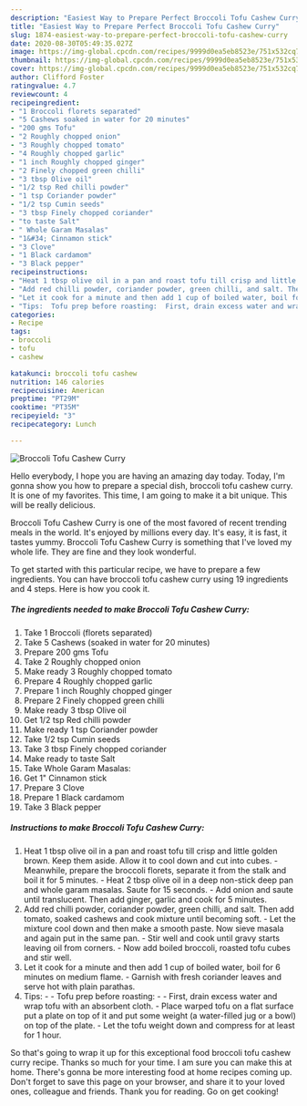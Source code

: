 ```yaml
---
description: "Easiest Way to Prepare Perfect Broccoli Tofu Cashew Curry"
title: "Easiest Way to Prepare Perfect Broccoli Tofu Cashew Curry"
slug: 1874-easiest-way-to-prepare-perfect-broccoli-tofu-cashew-curry
date: 2020-08-30T05:49:35.027Z
image: https://img-global.cpcdn.com/recipes/9999d0ea5eb8523e/751x532cq70/broccoli-tofu-cashew-curry-recipe-main-photo.jpg
thumbnail: https://img-global.cpcdn.com/recipes/9999d0ea5eb8523e/751x532cq70/broccoli-tofu-cashew-curry-recipe-main-photo.jpg
cover: https://img-global.cpcdn.com/recipes/9999d0ea5eb8523e/751x532cq70/broccoli-tofu-cashew-curry-recipe-main-photo.jpg
author: Clifford Foster
ratingvalue: 4.7
reviewcount: 4
recipeingredient:
- "1 Broccoli florets separated"
- "5 Cashews soaked in water for 20 minutes"
- "200 gms Tofu"
- "2 Roughly chopped onion"
- "3 Roughly chopped tomato"
- "4 Roughly chopped garlic"
- "1 inch Roughly chopped ginger"
- "2 Finely chopped green chilli"
- "3 tbsp Olive oil"
- "1/2 tsp Red chilli powder"
- "1 tsp Coriander powder"
- "1/2 tsp Cumin seeds"
- "3 tbsp Finely chopped coriander"
- "to taste Salt"
- " Whole Garam Masalas"
- "1&#34; Cinnamon stick"
- "3 Clove"
- "1 Black cardamom"
- "3 Black pepper"
recipeinstructions:
- "Heat 1 tbsp olive oil in a pan and roast tofu till crisp and little golden brown. Keep them aside. Allow it to cool down and cut into cubes. Meanwhile, prepare the broccoli florets, separate it from the stalk and boil it for 5 minutes. Heat 2 tbsp olive oil in a deep non-stick deep pan and whole garam masalas. Saute for 15 seconds. Add onion and saute until translucent. Then add ginger, garlic and cook for 5 minutes."
- "Add red chilli powder, coriander powder, green chilli, and salt. Then add tomato, soaked cashews and cook mixture until becoming soft. Let the mixture cool down and then make a smooth paste. Now sieve masala and again put in the same pan. Stir well and cook until gravy starts leaving oil from corners. Now add boiled broccoli, roasted tofu cubes and stir well."
- "Let it cook for a minute and then add 1 cup of boiled water, boil for 6 minutes on medium flame. Garnish with fresh coriander leaves and serve hot with plain parathas."
- "Tips:  Tofu prep before roasting:  First, drain excess water and wrap tofu with an absorbent cloth. Place warped tofu on a flat surface put a plate on top of it and put some weight (a water-filled jug or a bowl) on top of the plate. Let the tofu weight down and compress for at least for 1 hour."
categories:
- Recipe
tags:
- broccoli
- tofu
- cashew

katakunci: broccoli tofu cashew 
nutrition: 146 calories
recipecuisine: American
preptime: "PT29M"
cooktime: "PT35M"
recipeyield: "3"
recipecategory: Lunch

---
```



![Broccoli Tofu Cashew Curry](https://img-global.cpcdn.com/recipes/9999d0ea5eb8523e/751x532cq70/broccoli-tofu-cashew-curry-recipe-main-photo.jpg)

Hello everybody, I hope you are having an amazing day today. Today, I'm gonna show you how to prepare a special dish, broccoli tofu cashew curry. It is one of my favorites. This time, I am going to make it a bit unique. This will be really delicious.



Broccoli Tofu Cashew Curry is one of the most favored of recent trending meals in the world. It's enjoyed by millions every day. It's easy, it is fast, it tastes yummy. Broccoli Tofu Cashew Curry is something that I've loved my whole life. They are fine and they look wonderful.


To get started with this particular recipe, we have to prepare a few ingredients. You can have broccoli tofu cashew curry using 19 ingredients and 4 steps. Here is how you cook it.

<!--inarticleads1-->

##### The ingredients needed to make Broccoli Tofu Cashew Curry:

1. Take 1 Broccoli (florets separated)
1. Take 5 Cashews (soaked in water for 20 minutes)
1. Prepare 200 gms Tofu
1. Take 2 Roughly chopped onion
1. Make ready 3 Roughly chopped tomato
1. Prepare 4 Roughly chopped garlic
1. Prepare 1 inch Roughly chopped ginger
1. Prepare 2 Finely chopped green chilli
1. Make ready 3 tbsp Olive oil
1. Get 1/2 tsp Red chilli powder
1. Make ready 1 tsp Coriander powder
1. Take 1/2 tsp Cumin seeds
1. Take 3 tbsp Finely chopped coriander
1. Make ready to taste Salt
1. Take  Whole Garam Masalas:
1. Get 1&#34; Cinnamon stick
1. Prepare 3 Clove
1. Prepare 1 Black cardamom
1. Take 3 Black pepper




<!--inarticleads2-->

##### Instructions to make Broccoli Tofu Cashew Curry:

1. Heat 1 tbsp olive oil in a pan and roast tofu till crisp and little golden brown. Keep them aside. Allow it to cool down and cut into cubes. - Meanwhile, prepare the broccoli florets, separate it from the stalk and boil it for 5 minutes. - Heat 2 tbsp olive oil in a deep non-stick deep pan and whole garam masalas. Saute for 15 seconds. - Add onion and saute until translucent. Then add ginger, garlic and cook for 5 minutes.
1. Add red chilli powder, coriander powder, green chilli, and salt. Then add tomato, soaked cashews and cook mixture until becoming soft. - Let the mixture cool down and then make a smooth paste. Now sieve masala and again put in the same pan. - Stir well and cook until gravy starts leaving oil from corners. - Now add boiled broccoli, roasted tofu cubes and stir well.
1. Let it cook for a minute and then add 1 cup of boiled water, boil for 6 minutes on medium flame. - Garnish with fresh coriander leaves and serve hot with plain parathas.
1. Tips: -  - Tofu prep before roasting: -  - First, drain excess water and wrap tofu with an absorbent cloth. - Place warped tofu on a flat surface put a plate on top of it and put some weight (a water-filled jug or a bowl) on top of the plate. - Let the tofu weight down and compress for at least for 1 hour.




So that's going to wrap it up for this exceptional food broccoli tofu cashew curry recipe. Thanks so much for your time. I am sure you can make this at home. There's gonna be more interesting food at home recipes coming up. Don't forget to save this page on your browser, and share it to your loved ones, colleague and friends. Thank you for reading. Go on get cooking!
